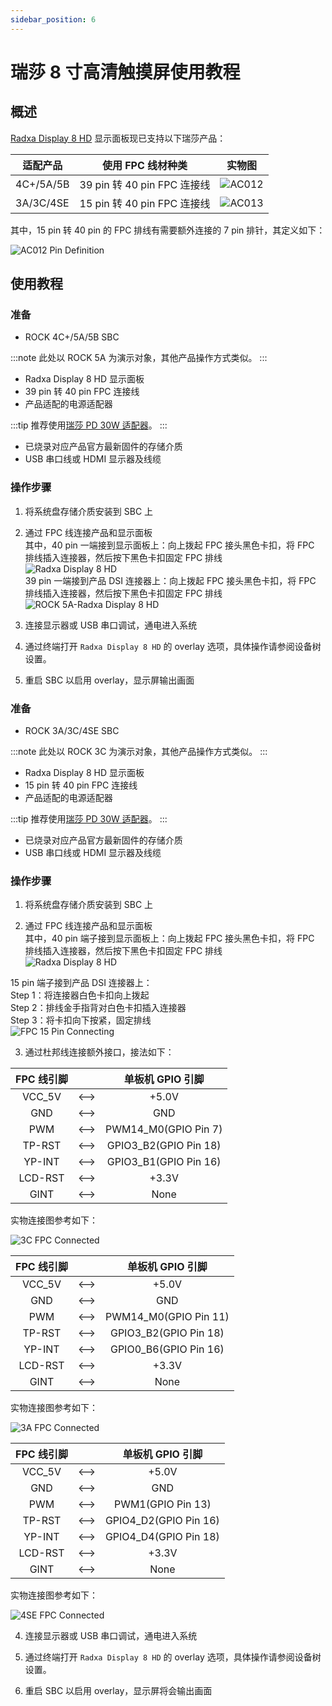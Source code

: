 ```yaml
---
sidebar_position: 6
---
```


# 瑞莎 8 寸高清触摸屏使用教程

## 概述

[Radxa Display 8 HD](lcd-8-hd-product) 显示面板现已支持以下瑞莎产品：

| 适配产品  | 使用 FPC 线材种类           | 实物图                                         |
| --------- | --------------------------- | ---------------------------------------------- |
| 4C+/5A/5B | 39 pin 转 40 pin FPC 连接线 | ![AC012](/img/accessories/lcd-8-hd/ac013.webp) |
| 3A/3C/4SE | 15 pin 转 40 pin FPC 连接线 | ![AC013](/img/accessories/lcd-8-hd/ac012.webp) |

其中，15 pin 转 40 pin 的 FPC 排线有需要额外连接的 7 pin 排针，其定义如下：

![AC012 Pin Definition](/img/accessories/lcd-8-hd/ac012-pin-definition.webp)

## 使用教程

<Tabs queryString="mode">
<TabItem value="39pin" label="4C+/5A/5B">

### 准备

- ROCK 4C+/5A/5B SBC

:::note
此处以 ROCK 5A 为演示对象，其他产品操作方式类似。
:::

- Radxa Display 8 HD 显示面板
- 39 pin 转 40 pin FPC 连接线
- 产品适配的电源适配器

:::tip
推荐使用[瑞莎 PD 30W 适配器](/accessories/pd_30w)。
:::

- 已烧录对应产品官方最新固件的存储介质
- USB 串口线或 HDMI 显示器及线缆

### 操作步骤

1. 将系统盘存储介质安装到 SBC 上

2. 通过 FPC 线连接产品和显示面板  
   其中，40 pin 一端接到显示面板上：向上拨起 FPC 接头黑色卡扣，将 FPC 排线插入连接器，然后按下黑色卡扣固定 FPC 排线  
   ![Radxa Display 8 HD](/img/accessories/8hd-connect-fpc.webp)  
   39 pin 一端接到产品 DSI 连接器上：向上拨起 FPC 接头黑色卡扣，将 FPC 排线插入连接器，然后按下黑色卡扣固定 FPC 排线  
   ![ROCK 5A-Radxa Display 8 HD](/img/accessories/rock5a-connect-fpc.webp)

3. 连接显示器或 USB 串口调试，通电进入系统

4. 通过终端打开 `Radxa Display 8 HD` 的 overlay 选项，具体操作请参阅设备树设置。
<!-- [设备树设置](/radxa-os/rsetup/devicetree)。 -->

5. 重启 SBC 以启用 overlay，显示屏输出画面

</TabItem>
<TabItem value="15pin" label="3A/3C/4SE">

### 准备

- ROCK 3A/3C/4SE SBC

:::note
此处以 ROCK 3C 为演示对象，其他产品操作方式类似。
:::

- Radxa Display 8 HD 显示面板
- 15 pin 转 40 pin FPC 连接线
- 产品适配的电源适配器

:::tip
推荐使用[瑞莎 PD 30W 适配器](/accessories/pd_30w)。
:::

- 已烧录对应产品官方最新固件的存储介质
- USB 串口线或 HDMI 显示器及线缆

### 操作步骤

1. 将系统盘存储介质安装到 SBC 上

2. 通过 FPC 线连接产品和显示面板  
   其中，40 pin 端子接到显示面板上：向上拨起 FPC 接头黑色卡扣，将 FPC 排线插入连接器，然后按下黑色卡扣固定 FPC 排线  
   ![Radxa Display 8 HD](/img/accessories/8hd-connect-fpc.webp)

15 pin 端子接到产品 DSI 连接器上：  
Step 1：将连接器白色卡扣向上拨起  
Step 2：排线金手指背对白色卡扣插入连接器  
Step 3：将卡扣向下按紧，固定排线  
 ![FPC 15 Pin Connecting](/img/accessories/lcd-8-hd/fpc-15-pin-connecting.webp)

3. 通过杜邦线连接额外接口，接法如下：

<Tabs queryString="model">
<TabItem value="3c" label="ROCK 3C">
<div className='gpio_style'>

| FPC 线引脚 |       |          单板机 GPIO 引脚           |
| :--------: | :---: | :---------------------------------: |
|   VCC_5V   | \<--> |  <div className='red'>+5.0V</div>   |
|    GND     | \<--> |  <div className='black'>GND</div>   |
|    PWM     | \<--> |        PWM14_M0(GPIO Pin 7)         |
|   TP-RST   | \<--> |        GPIO3_B2(GPIO Pin 18)        |
|   YP-INT   | \<--> |        GPIO3_B1(GPIO Pin 16)        |
|  LCD-RST   | \<--> | <div className='yellow'>+3.3V</div> |
|    GINT    | \<--> |                None                 |

实物连接图参考如下：

![3C FPC Connected](/img/accessories/lcd-8-hd/3c-fpc-connected.webp)

</div>
</TabItem>
<TabItem value="3a" label="ROCK 3A">
<div className='gpio_style'>

| FPC 线引脚 |       |          单板机 GPIO 引脚           |
| :--------: | :---: | :---------------------------------: |
|   VCC_5V   | \<--> |  <div className='red'>+5.0V</div>   |
|    GND     | \<--> |  <div className='black'>GND</div>   |
|    PWM     | \<--> |        PWM14_M0(GPIO Pin 11)        |
|   TP-RST   | \<--> |        GPIO3_B2(GPIO Pin 18)        |
|   YP-INT   | \<--> |        GPIO0_B6(GPIO Pin 16)        |
|  LCD-RST   | \<--> | <div className='yellow'>+3.3V</div> |
|    GINT    | \<--> |                None                 |

实物连接图参考如下：

![3A FPC Connected](/img/accessories/lcd-8-hd/3a-fpc-connected.webp)

</div>
</TabItem>
<TabItem value="4se" label="ROCK 4SE">
<div className='gpio_style'>

| FPC 线引脚 |       |          单板机 GPIO 引脚           |
| :--------: | :---: | :---------------------------------: |
|   VCC_5V   | \<--> |  <div className='red'>+5.0V</div>   |
|    GND     | \<--> |  <div className='black'>GND</div>   |
|    PWM     | \<--> |          PWM1(GPIO Pin 13)          |
|   TP-RST   | \<--> |        GPIO4_D2(GPIO Pin 16)        |
|   YP-INT   | \<--> |        GPIO4_D4(GPIO Pin 18)        |
|  LCD-RST   | \<--> | <div className='yellow'>+3.3V</div> |
|    GINT    | \<--> |                None                 |

实物连接图参考如下：

![4SE FPC Connected](/img/accessories/lcd-8-hd/4se-fpc-connected.webp)

</div>
</TabItem>
</Tabs>

4. 连接显示器或 USB 串口调试，通电进入系统

5. 通过终端打开 `Radxa Display 8 HD` 的 overlay 选项，具体操作请参阅设备树设置。
<!-- [设备树设置](/radxa-os/rsetup/devicetree)。 -->

6. 重启 SBC 以启用 overlay，显示屏将会输出画面

</TabItem>
</Tabs>
